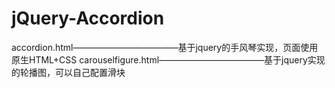 # jQuery-Accordion
  accordion.html————————————基于jquery的手风琴实现，页面使用原生HTML+CSS
  carouselfigure.html————————————基于jquery实现的轮播图，可以自己配置滑块
